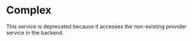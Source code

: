 # Complex
This service is deprecated because it accesses the non-existing provider service in the backend.